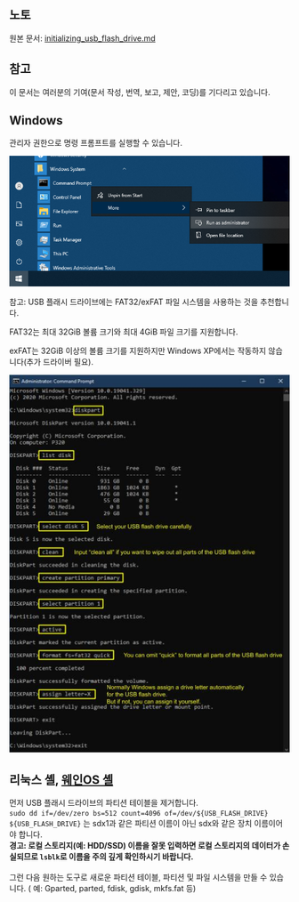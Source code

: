 ## 노토
원본 문서: [initializing_usb_flash_drive.md](https://github.com/wayne-incorporated/wayne-os/blob/main/docs/en/how-to/initializing_usb_flash_drive.md)

## 참고
이 문서는 여러분의 기여(문서 작성, 번역, 보고, 제안, 코딩)를 기다리고 있습니다.

## Windows
관리자 권한으로 명령 프롬프트를 실행할 수 있습니다.

![initialize_usb-1](resources/initialize_usb1.png)

참고: 
USB 플래시 드라이브에는 FAT32/exFAT 파일 시스템을 사용하는 것을 추천합니다.

FAT32는 최대 32GiB 볼륨 크기와 최대 4GiB 파일 크기를 지원합니다.

exFAT는 32GiB 이상의 볼륨 크기를 지원하지만 Windows XP에서는 작동하지 않습니다(추가 드라이버 필요).

![initialize_usb-2](resources/initialize_usb2.jpg)

## 리눅스 셸, [웨인OS 셸](https://github.com/wayne-incorporated/wayne-os/blob/main/docs/en/how-to/using_shell.md)
먼저 USB 플래시 드라이브의 파티션 테이블을 제거합니다.
<br>
`sudo dd if=/dev/zero bs=512 count=4096 of=/dev/${USB_FLASH_DRIVE}`
<br>
`${USB_FLASH_DRIVE}` 는 sdx1과 같은 파티션 이름이 아닌 sdx와 같은 장치 이름이어야 합니다.
<br>
**경고: 로컬 스토리지(예: HDD/SSD) 이름을 잘못 입력하면 로컬 스토리지의 데이터가 손실되므로 `lsblk`로 이름을 주의 깊게 확인하시기 바랍니다.**
<br>
<br>
그런 다음 원하는 도구로 새로운 파티션 테이블, 파티션 및 파일 시스템을 만들 수 있습니다. ( 예: Gparted, parted, fdisk, gdisk, mkfs.fat 등)
